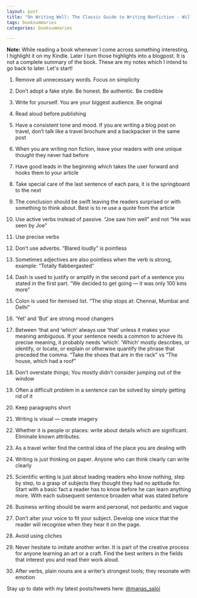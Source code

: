 ```yaml
---
layout: post
title: "On Writing Well: The Classic Guide to Writing Nonfiction - William Zinsser"
tags: booksummaries
categories: booksummaries

---
```


**Note:** While reading a book whenever I come across something interesting, I highlight it on my Kindle. Later I turn those highlights into a blogpost. It is not a complete summary of the book. These are my notes which I intend to go back to later. Let's start!

1. Remove all unnecessary words. Focus on simplicity

1. Don’t adopt a fake style. Be honest. Be authentic. Be credible

1. Write for yourself. You are your biggest audience. Be original

1. Read aloud before publishing

1. Have a consistent tone and mood. If you are writing a blog post on travel, don’t talk like a travel brochure and a backpacker in the same post

1. When you are writing non fiction, leave your readers with one unique thought they never had before

1. Have good leads in the beginning which takes the user forward and hooks them to your article

1. Take special care of the last sentence of each para, it is the springboard to the next

1. The conclusion should be swift leaving the readers surprised or with something to think about. Best is to re use a quote from the article

1. Use active verbs instead of passive. “Joe saw him well” and not “He was seen by Joe”

1. Use precise verbs

1. Don’t use adverbs. “Blared loudly” is pointless

1. Sometimes adjectives are also pointless when the verb is strong, example: “Totally flabbergasted”

1. Dash is used to justify or amplify in the second part of a sentence you stated in the first part. “We decided to get going — it was only 100 kms more”

1. Colon is used for itemised list. “The ship stops at: Chennai, Mumbai and Delhi”

1. ‘Yet’ and ‘But’ are strong mood changers

1. Between ‘that and ‘which’ always use ‘that’ unless it makes your meaning ambiguous. If your sentence needs a common to achieve its precise meaning, it probably needs ‘which’. ‘Which’ mostly describes, or identify, or locate, or explain or otherwise quantify the phrase that preceded the comma. “Take the shoes that are in the rack” vs “The house, which had a roof”

1. Don’t overstate things; You mostly didn’t consider jumping out of the window

1. Often a difficult problem in a sentence can be solved by simply getting rid of it

1. Keep paragraphs short

1. Writing is visual — create imagery

1. Whether it is people or places: write about details which are significant. Eliminate known attributes.

1. As a travel writer find the central idea of the place you are dealing with

1. Writing is just thinking on paper. Anyone who can think clearly can write clearly

1. Scientific writing is just about leading readers who know nothing, step by step, to a grasp of subjects they thought they had no aptitude for. Start with a basic fact a reader has to know before he can learn anything more. With each subsequent sentence broaden what was stated before

1. Business writing should be warm and personal, not pedantic and vague

1. Don’t alter your voice to fit your subject. Develop one voice that the reader will recognise when they hear it on the page.

1. Avoid using cliches

1. Never hesitate to imitate another writer. It is part of the creative process for anyone learning an art or a craft. Find the best writers in the fields that interest you and read their work aloud.

1. After verbs, plain nouns are a writer’s strongest tools; they resonate with emotion


Stay up to date with my latest posts/tweets here: [@manas_saloi](http://twitter.com/manas_saloi)
